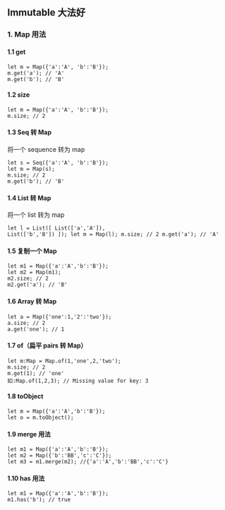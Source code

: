 ## Immutable 大法好

### 1. Map 用法
#### 1.1 get
<pre><code>let m = Map({'a':'A', 'b':'B'});
m.get('a'); // 'A'
m.get('b'); // 'B'
</code></pre>

#### 1.2 size
<pre><code>let m = Map({'a':'A', 'b':'B'});
m.size; // 2
</code></pre>

#### 1.3 Seq 转 Map
将一个 sequence 转为 map
<pre><code>let s = Seq({'a':'A', 'b':'B'});
let m = Map(s);
m.size; // 2
m.get('b'); // 'B'
</code></pre>

#### 1.4 List 转 Map
将一个 list 转为 map<pre><code>let l = List([
    List(['a','A']),
    List(['b','B'])
]);
let m = Map(l);
m.size; // 2
m.get('a'); // 'A'
</code></pre>

#### 1.5 复制一个 Map
<pre><code>let m1 = Map({'a':'A','b':'B'});
let m2 = Map(m1);
m2.size; // 2
m2.get('a'); // 'B'
</code></pre>

#### 1.6 Array 转 Map
<pre><code>let a = Map({'one':1,'2':'two'});
a.size; // 2
a.get('one'); // 1
</code></pre>

#### 1.7 of（扁平 pairs 转 Map）
<pre><code>let m:Map<any,any> = Map.of(1,'one',2,'two');
m.size; // 2
m.get(1); // 'one'
如:Map.of(1,2,3); // Missing value for key: 3
</code></pre>

#### 1.8 toObject
<pre><code>let m = Map({'a':'A','b':'B'});
let o = m.toObject();
</code></pre>

#### 1.9 merge 用法
<pre><code>let m1 = Map({'a':'A','b':'B'});
let m2 = Map({'b':'BB','c':'C'});
let m3 = m1.merge(m2); //{'a':'A','b':'BB','c':'C'}
</code></pre>

#### 1.10 has 用法
<pre><code>let m1 = Map({'a':'A','b':'B'});
m1.has('b'); // true
</code></pre>
